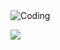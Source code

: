 <img align="center" alt="Coding" src="https://media.discordapp.net/attachments/546002217711435798/994314888602210334/Group_1_1.png?width=994&height=459">

![](https://komarev.com/ghpvc/?username=yuriMartins&color=blueviolet)
